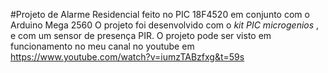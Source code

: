 #Projeto de Alarme Residencial feito no PIC 18F4520 em conjunto com o Arduino Mega 2560
O projeto foi desenvolvido com o <i> kit PIC microgenios </i>, e com um sensor de presença PIR. O projeto pode ser visto em funcionamento no meu canal no youtube em
<a> https://www.youtube.com/watch?v=iumzTABzfxg&t=59s </a> 
